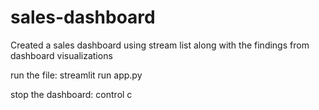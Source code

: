 # sales-dashboard
Created a sales dashboard using stream list along with the findings from dashboard visualizations

run the file:
streamlit run app.py

stop the dashboard:
control c
